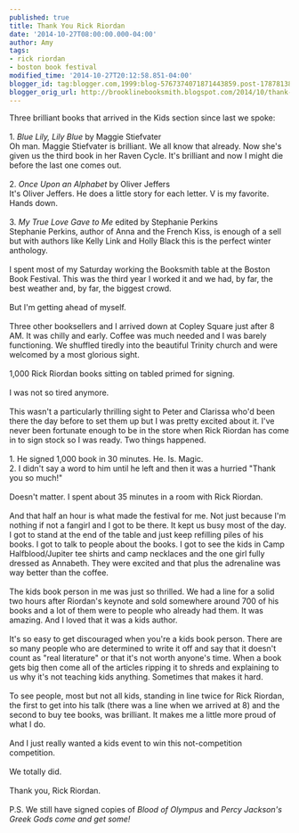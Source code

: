 ```yaml
---
published: true
title: Thank You Rick Riordan
date: '2014-10-27T08:00:00.000-04:00'
author: Amy
tags:
- rick riordan
- boston book festival
modified_time: '2014-10-27T20:12:58.851-04:00'
blogger_id: tag:blogger.com,1999:blog-5767374071871443859.post-1787813897984983906
blogger_orig_url: http://brooklinebooksmith.blogspot.com/2014/10/thank-you-rick-riordan.html
---
```


Three brilliant books that arrived in the Kids section since last we spoke:<br /><br />1. <i>Blue Lily, Lily Blue</i> by Maggie Stiefvater<br />Oh man. Maggie Stiefvater is brilliant. We all know that already. Now she's given us the third book in her Raven Cycle. It's brilliant and now I might die before the last one comes out.<br /><br />2.<i> Once Upon an Alphabet</i> by Oliver Jeffers<br />It's Oliver Jeffers. He does a little story for each letter. V is my favorite. Hands down.<br /><br />3. <i>My True Love Gave to Me </i>edited by Stephanie Perkins<br />Stephanie Perkins, author of Anna and the French Kiss, is enough of a sell but with authors like Kelly Link and Holly Black this is the perfect winter anthology. <br /><br />I spent most of my Saturday working the Booksmith table at the Boston Book Festival. This was the third year I worked it and we had, by far, the best weather and, by far, the biggest crowd.<br /><br />But I'm getting ahead of myself. <br /><br />Three other booksellers and I arrived down at Copley Square just after 8 AM. It was chilly and early. Coffee was much needed and I was barely functioning. We shuffled tiredly into the beautiful Trinity church and were welcomed by a most glorious sight.<br /><br />1,000 Rick Riordan books sitting on tabled primed for signing. <br /><br />I was not so tired anymore. <br /><br />This wasn't a particularly thrilling sight to Peter and Clarissa who'd been there the day before to set them up but I was pretty excited about it. I've never been fortunate enough to be in the store when Rick Riordan has come in to sign stock so I was ready. Two things happened.<br /><br />1. He signed 1,000 book in 30 minutes. He. Is. Magic.<br />2. I didn't say a word to him until he left and then it was a hurried "Thank you so much!"<br /><br />Doesn't matter. I spent about 35 minutes in a room with Rick Riordan.<br /><br />And that half an hour is what made the festival for me. Not just because I'm nothing if not a fangirl and I got to be there. It kept us busy most of the day. I got to stand at the end of the table and just keep refilling piles of his books. I got to talk to people about the books. I got to see the kids in Camp Halfblood/Jupiter tee shirts and camp necklaces and the one girl fully dressed as Annabeth. They were excited and that plus the adrenaline was way better than the coffee.<br /><br />The kids book person in me was just so thrilled. We had a line for a solid two hours after Riordan's keynote and sold somewhere around 700 of his books and a lot of them were to people who already had them. It was amazing. And I loved that it was a kids author.<br /><br />It's so easy to get discouraged when you're a kids book person. There are so many people who are determined to write it off and say that it doesn't count as "real literature" or that it's not worth anyone's time. When a book gets big then come all of the articles ripping it to shreds and explaining to us why it's not teaching kids anything. Sometimes that makes it hard. <br /><br />To see people, most but not all kids, standing in line twice for Rick Riordan, the first to get into his talk (there was a line when we arrived at 8) and the second to buy tee books, was brilliant. It makes me a little more proud of what I do.<br /><br />And I just really wanted a kids event to win this not-competition competition.<br /><br />We totally did.<br /><br />Thank you, Rick Riordan.<br /><br />P.S. We still have signed copies of <i>Blood of Olympus</i> and <i>Percy Jackson's Greek Gods come and get some!</i>